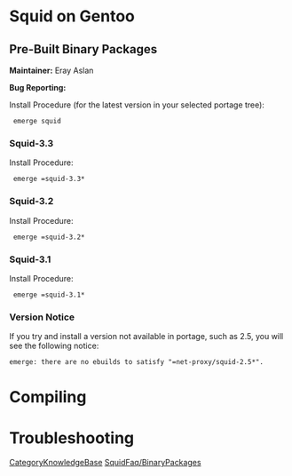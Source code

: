 # Squid on Gentoo

## Pre-Built Binary Packages

**Maintainer:** Eray Aslan

**Bug Reporting:**
[](http://bugs.gentoo.org/buglist.cgi?quicksearch=squid-)

Install Procedure (for the latest version in your selected portage
tree):

``` 
 emerge squid
```

### Squid-3.3

Install Procedure:

``` 
 emerge =squid-3.3*
```

### Squid-3.2

Install Procedure:

``` 
 emerge =squid-3.2*
```

### Squid-3.1

Install Procedure:

``` 
 emerge =squid-3.1*
```

### Version Notice

If you try and install a version not available in portage, such as 2.5,
you will see the following notice:

    emerge: there are no ebuilds to satisfy "=net-proxy/squid-2.5*".

# Compiling

# Troubleshooting

[CategoryKnowledgeBase](https://wiki.squid-cache.org/KnowledgeBase/Gentoo/CategoryKnowledgeBase#)
[SquidFaq/BinaryPackages](https://wiki.squid-cache.org/KnowledgeBase/Gentoo/SquidFaq/BinaryPackages#)
